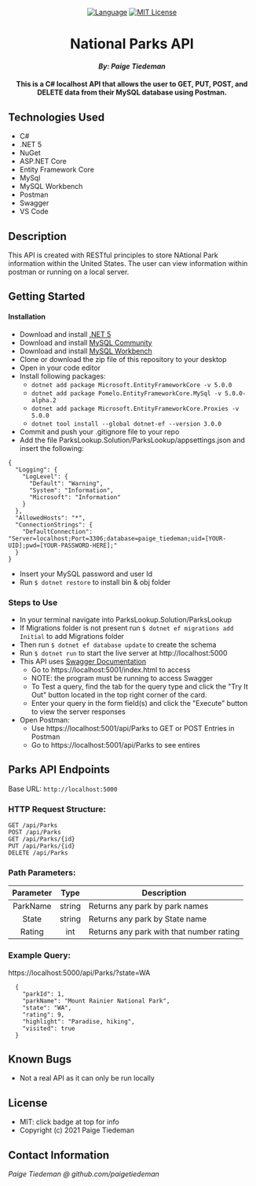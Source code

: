 <div align="center">

[![Language][language-shield]][language-url]
[![MIT License][license-shield]][license-url]

# National Parks API

#### _By: Paige Tiedeman_

#### This is a C# localhost API that allows the user to GET, PUT, POST, and DELETE data from their MySQL database using Postman.

</div>

## Technologies Used

* C#
* .NET 5
* NuGet
* ASP.NET Core
* Entity Framework Core
* MySql
* MySQL Workbench
* Postman
* Swagger
* VS Code

## Description

This API is created with RESTful principles to store NAtional Park information within the United States. The user can view information within postman or running on a local server. 

## Getting Started

#### Installation

* Download and install [.NET 5](https://dotnet.microsoft.com/download/dotnet/5.0)
* Download and install [MySQL Community](https://dev.mysql.com/downloads/file/?id=484914)
* Download and install [MySQL Workbench](https://dev.mysql.com/downloads/file/?id=484391)
* Clone or download the zip file of this repository to your desktop
* Open in your code editor
* Install following packages:
  - `dotnet add package Microsoft.EntityFrameworkCore -v 5.0.0`
  - `dotnet add package Pomelo.EntityFrameworkCore.MySql -v 5.0.0-alpha.2`
  - `dotnet add package Microsoft.EntityFrameworkCore.Proxies -v 5.0.0`
  - `dotnet tool install --global dotnet-ef --version 3.0.0`
* Commit and push your .gitignore file to your repo
* Add the file ParksLookup.Solution/ParksLookup/appsettings.json and insert the following:
```
{
  "Logging": {
    "LogLevel": {
      "Default": "Warning",
      "System": "Information",
      "Microsoft": "Information"
    }
  },
  "AllowedHosts": "*",
  "ConnectionStrings": {
    "DefaultConnection": "Server=localhost;Port=3306;database=paige_tiedeman;uid=[YOUR-UID];pwd=[YOUR-PASSWORD-HERE];"
  }
}
```
* Insert your MySQL password and user Id
* Run `$ dotnet restore` to install bin & obj folder

### Steps to Use
* In your terminal navigate into ParksLookup.Solution/ParksLookup
* If Migrations folder is not present run `$ dotnet ef migrations add Initial` to add Migrations folder
* Then run `$ dotnet ef database update` to create the schema
* Run `$ dotnet run` to start the live server at http://localhost:5000 
* This API uses [Swagger Documentation](https://swagger.io/tools/swagger-ui/)
  - Go to https://localhost:5001/index.html to access
  - NOTE: the program must be running to access Swagger
  - To Test a query, find the tab for the query type and click the "Try It Out" button located in the top right corner of the card.
  -  Enter your query in the form field(s) and click the "Execute" button to view the server responses
* Open Postman: 
  - Use https://localhost:5001/api/Parks to GET or POST Entries in Postman
  - Go to https://localhost:5001/api/Parks to see entires

## Parks API Endpoints

Base URL: `http://localhost:5000`

### HTTP Request Structure:
```
GET /api/Parks
POST /api/Parks
GET /api/Parks/{id}
PUT /api/Parks/{id}
DELETE /api/Parks
```
### Path Parameters:

| Parameter | Type | Description |  
| :---: | :---: | --- |
| ParkName | string | Returns any park by park names |  
| State | string | Returns any park by State name |    
| Rating | int | Returns any park with that number rating |  

### Example Query:

https://localhost:5000/api/Parks/?state=WA

```
  {
    "parkId": 1,
    "parkName": "Mount Rainier National Park",
    "state": "WA",
    "rating": 9,
    "highlight": "Paradise, hiking",
    "visited": true
  }
```
## Known Bugs

* Not a real API as it can only be run locally

## License

* MIT: click badge at top for info
* Copyright (c) 2021 Paige Tiedeman

## Contact Information

_Paige Tiedeman @ github.com/paigetiedeman_

[license-shield]: https://img.shields.io/badge/License-MIT-blue
[license-url]: https://opensource.org/licenses/MIT
[language-shield]: https://img.shields.io/badge/Language-C%23-green
[language-url]: https://docs.microsoft.com/en-us/dotnet/csharp/